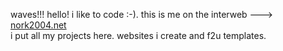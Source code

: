 waves!!! hello! i like to code :-). this is me on the interweb ---> <a href="https://nork2004.neocities.org/">nork2004.net</a>
<br>
i put all my projects here. websites i create and f2u templates.
